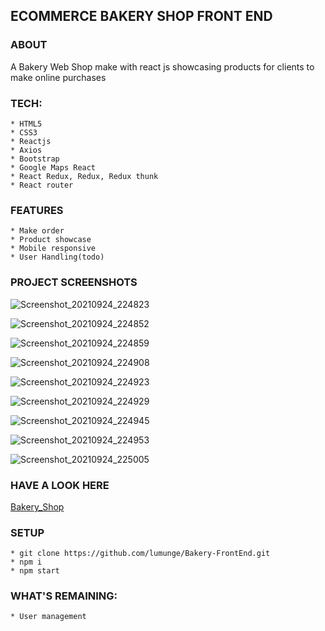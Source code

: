 ## ECOMMERCE BAKERY SHOP FRONT END

### ABOUT

A Bakery Web Shop make with react js showcasing products for clients to make
online purchases

### TECH:

    * HTML5
    * CSS3
    * Reactjs
    * Axios
    * Bootstrap
    * Google Maps React
    * React Redux, Redux, Redux thunk
    * React router

### FEATURES

    * Make order
    * Product showcase
    * Mobile responsive
    * User Handling(todo)

### PROJECT SCREENSHOTS

![Screenshot_20210924_224823](https://user-images.githubusercontent.com/58906058/134731996-d92c53b5-80f0-4404-9876-2fc65e637d2b.png)

![Screenshot_20210924_224852](https://user-images.githubusercontent.com/58906058/134732061-8e73d3ea-4b0f-4c0a-9d37-91a8927d4a36.png)

![Screenshot_20210924_224859](https://user-images.githubusercontent.com/58906058/134732089-5b2ca359-117a-4466-ad86-92288f7eadc8.png)

![Screenshot_20210924_224908](https://user-images.githubusercontent.com/58906058/134732121-80f60873-8d12-4bf3-9969-ab8f2fefaf42.png)

![Screenshot_20210924_224923](https://user-images.githubusercontent.com/58906058/134732161-36bdbcf9-c556-4e49-8cda-7c2dd278c522.png)

![Screenshot_20210924_224929](https://user-images.githubusercontent.com/58906058/134732169-7dbd7fc7-f8d2-4955-9ea1-61672ffb02f2.png)

![Screenshot_20210924_224945](https://user-images.githubusercontent.com/58906058/134732176-cedf0288-4665-447d-83de-1e57c210f348.png)

![Screenshot_20210924_224953](https://user-images.githubusercontent.com/58906058/134732183-21548040-6d84-476e-9e3d-02a142cccbf6.png)

![Screenshot_20210924_225005](https://user-images.githubusercontent.com/58906058/134732187-db959075-ccfb-49d0-893a-d6bfeb95a2cc.png)

### HAVE A LOOK HERE

[Bakery_Shop](https://youthful-turing-553565.netlify.app/)

### SETUP

    * git clone https://github.com/lumunge/Bakery-FrontEnd.git
    * npm i
    * npm start

### WHAT'S REMAINING:

    * User management
